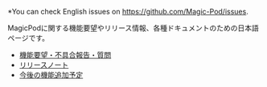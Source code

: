 *You can check English issues on https://github.com/Magic-Pod/issues.

MagicPodに関する機能要望やリリース情報、各種ドキュメントのための日本語ページです。

- [機能要望・不具合報告・質問](https://github.com/Magic-Pod/japanese-issue-board/issues)
- [リリースノート](https://support.magic-pod.com/hc/ja/categories/4415848374553)
- [今後の機能追加予定](https://github.com/Magic-Pod/japanese-issue-and-doc/blob/master/UPCOMING_FEATURES.md)
